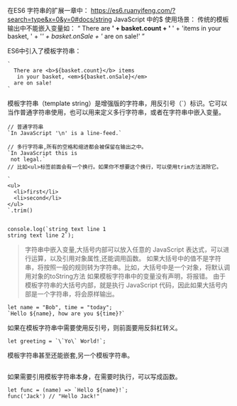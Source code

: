 在ES6 字符串的扩展一章中：
https://es6.ruanyifeng.com/?search=type&x=0&y=0#docs/string
JavaScript 中的$ 使用场景：
传统的模板输出中不能嵌入变量如：
“  There are <b>' + basket.count + '</b> ' +
  'items in your basket, ' +
  '<em>' + basket.onSale +
  '</em> are on sale!'
”

ES6中引入了模板字符串：
```
`
  There are <b>${basket.count}</b> items
   in your basket, <em>${basket.onSale}</em>
  are on sale!
`
```
模板字符串（template string）是增强版的字符串，用反引号（`）标识。它可以当作普通字符串使用，也可以用来定义多行字符串，或者在字符串中嵌入变量。
```
// 普通字符串
`In JavaScript '\n' is a line-feed.`

// 多行字符串,所有的空格和缩进都会被保留在输出之中。
`In JavaScript this is
 not legal.`
// 比如<ul>标签前面会有一个换行。如果你不想要这个换行，可以使用trim方法消除它。

`
<ul>
  <li>first</li>
  <li>second</li>
</ul>
`.trim()


console.log(`string text line 1
string text line 2`);
```


> 字符串中嵌入变量,大括号内部可以放入任意的 JavaScript 表达式，可以进行运算，以及引用对象属性,还能调用函数。
如果大括号中的值不是字符串，将按照一般的规则转为字符串。比如，大括号中是一个对象，将默认调用对象的toString方法
如果模板字符串中的变量没有声明，将报错。
由于模板字符串的大括号内部，就是执行 JavaScript 代码，因此如果大括号内部是一个字符串，将会原样输出。


```
let name = "Bob", time = "today";
`Hello ${name}, how are you ${time}?`
```
如果在模板字符串中需要使用反引号，则前面要用反斜杠转义。
```
let greeting = `\`Yo\` World!`;
```

模板字符串甚至还能嵌套,另一个模板字符串。
```

```

如果需要引用模板字符串本身，在需要时执行，可以写成函数。
```
let func = (name) => `Hello ${name}!`;
func('Jack') // "Hello Jack!"
```
